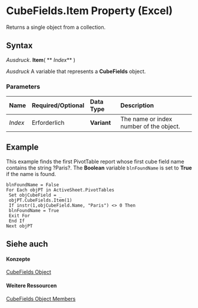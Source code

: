 
# CubeFields.Item Property (Excel)

Returns a single object from a collection.


## Syntax

 _Ausdruck_. **Item**( ** _Index_** )

 _Ausdruck_ A variable that represents a **CubeFields** object.


### Parameters



|**Name**|**Required/Optional**|**Data Type**|**Description**|
|:-----|:-----|:-----|:-----|
| _Index_|Erforderlich|**Variant**|The name or index number of the object.|

## Example

This example finds the first PivotTable report whose first cube field name contains the string ?Paris?. The  **Boolean** variable `blnFoundName` is set to **True** if the name is found.


```
blnFoundName = False 
For Each objPT in ActiveSheet.PivotTables 
 Set objCubeField = _ 
 objPT.CubeFields.Item(1) 
 If instr(1,objCubeField.Name, "Paris") <> 0 Then 
 blnFoundName = True 
 Exit For 
 End If 
Next objPT
```


## Siehe auch


#### Konzepte


[CubeFields Object](cfb7b4f4-e9c3-45a3-daa4-fe4d3c52fb1f.md)
#### Weitere Ressourcen


[CubeFields Object Members](http://msdn.microsoft.com/library/92d974bf-4956-fd8e-60c7-d0edd3cee734%28Office.15%29.aspx)